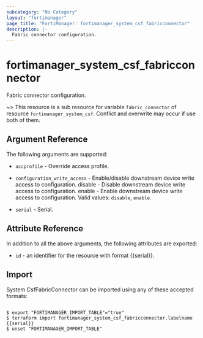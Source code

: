 ```yaml
---
subcategory: "No Category"
layout: "fortimanager"
page_title: "FortiManager: fortimanager_system_csf_fabricconnector"
description: |-
  Fabric connector configuration.
---
```


# fortimanager_system_csf_fabricconnector
Fabric connector configuration.

~> This resource is a sub resource for variable `fabric_connector` of resource `fortimanager_system_csf`. Conflict and overwrite may occur if use both of them.



## Argument Reference


The following arguments are supported:


* `accprofile` - Override access profile.
* `configuration_write_access` - Enable/disable downstream device write access to configuration. disable - Disable downstream device write access to configuration. enable - Enable downstream device write access to configuration. Valid values: `disable`, `enable`.

* `serial` - Serial.


## Attribute Reference

In addition to all the above arguments, the following attributes are exported:
* `id` - an identifier for the resource with format {{serial}}.

## Import

System CsfFabricConnector can be imported using any of these accepted formats:
```

$ export "FORTIMANAGER_IMPORT_TABLE"="true"
$ terraform import fortimanager_system_csf_fabricconnector.labelname {{serial}}
$ unset "FORTIMANAGER_IMPORT_TABLE"
```

